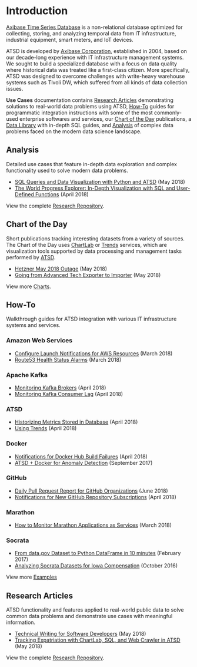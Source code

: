 # Introduction

[Axibase Time Series Database](https://axibase.com/docs/atsd/)  is a non-relational database optimized for collecting, storing, and analyzing temporal data from IT infrastructure, industrial equipment, smart meters, and IoT devices.

ATSD is developed by [Axibase Corporation](https://axibase.com/about-us/), established in 2004, based on our decade-long experience with IT infrastructure management systems. We sought to build a specialized database with a focus on data quality where historical data was treated like a first-class citizen. More specifically, ATSD was designed to overcome challenges with write-heavy warehouse systems such as Tivoli DW, which suffered from all kinds of data collection issues.

**Use Cases** documentation contains [Research Articles](#research-articles) demonstrating solutions to real-world data problems using ATSD, [How-To](#how-to) guides for programmatic integration instructions with some of the most commonly-used enterprise softwares and services, our [Chart of the Day](#chart-of-the-day) publications, a [Data Library](#data-library) with in-depth SQL guides, and [Analysis](#analysis) of complex data problems faced on the modern data science landscape.

## Analysis

Detailed use cases that feature in-depth data exploration and complex functionality used to solve modern data problems.

* [SQL Queries and Data Visualization with Python and ATSD](research/python-budget/README.md) (May 2018)
* [The World Progress Explorer: In-Depth Visualization with SQL and User-Defined Functions](chart-of-the-day/world-progress-explorer/README.md) (April 2018)

View the complete [Research Repository](research/README.md).

## Chart of the Day

Short publications tracking interesting datasets from a variety of sources. The Chart of the Day uses [ChartLab](how-to/shared/chartlab.md) or [Trends](how-to/shared/trends.md) services, which are visualization tools supported by data processing and management tasks performed by [ATSD](https://axibase.com/docs/atsd/).

* [Hetzner May 2018 Outage](chart-of-the-day/hetzner-outage/README.md) (May 2018)
* [Going from Advanced Tech Exporter to Importer](chart-of-the-day/tech-import-export/README.md) (May 2018)

View more [Charts](chart-of-the-day/README.md).

## How-To

Walkthrough guides for ATSD integration with various IT infrastructure systems and services.

### Amazon Web Services

* [Configure Launch Notifications for AWS Resources](how-to/aws/cloud-watch-alert/README.md) (March 2018)
* [Route53 Health Status Alarms](how-to/aws/route53-email-notifications/README.md) (March 2018)

### Apache Kafka

* [Monitoring Kafka Brokers](how-to/kafka/brokers-monitoring/README.md) (April 2018)
* [Monitoring Kafka Consumer Lag](how-to/kafka/consumers-monitoring/README.md) (April 2018)

### ATSD

* [Historizing Metrics Stored in Database](how-to/database/historize/README.md) (April 2018)
* [Using Trends](how-to/shared/trends.md) (April 2018)

### Docker

* [Notifications for Docker Hub Build Failures](how-to/docker/README.md) (April 2018)
* [ATSD + Docker for Anomaly Detection](how-to/docker/docker-engine.md) (September 2017)

### GitHub

* [Daily Pull Request Report for GitHub Organizations](how-to/github/pr-report.md) (June 2018)
* [Notifications for New GitHub Repository Subscriptions](how-to/github/watch-notification.md) (April 2018)

### Marathon

* [How to Monitor Marathon Applications as Services](how-to/marathon/capacity-and-usage/README.md) (March 2018)

### Socrata

* [From data.gov Dataset to Python DataFrame in 10 minutes](how-to/socrata/python/README.md) (February 2017)
* [Analyzing Socrata Datasets for Iowa Compensation](how-to/socrata/iowa-compensation/README.md) (October 2016)

View more [Examples](how-to/README.md)

## Research Articles

ATSD functionality and features applied to real-world public data to solve common data problems and demonstrate use cases with meaningful information.

* [Technical Writing for Software Developers](research/workshop/technical-writing.md) (May 2018)
* [Tracking Expatriation with ChartLab, SQL, and Web Crawler in ATSD](research/expatriation/README.md) (May 2018)

View the complete [Research Repository](research/README.md).
